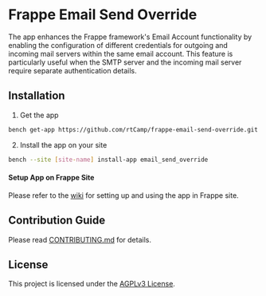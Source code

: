 # Frappe Email Send Override

The app enhances the Frappe framework's Email Account functionality by enabling the configuration of different credentials for outgoing and incoming mail servers within the same email account. This feature is particularly useful when the SMTP server and the incoming mail server require separate authentication details.

## Installation

1. Get the app

```bash
bench get-app https://github.com/rtCamp/frappe-email-send-override.git
```

2. Install the app on your site

```bash
bench --site [site-name] install-app email_send_override
```

#### Setup App on Frappe Site

Please refer to the [wiki](https://github.com/rtCamp/frappe-email-send-override/wiki) for setting up and using the app in Frappe site.


## Contribution Guide

Please read [CONTRIBUTING.md](./CONTRIBUTING.md) for details.

## License

This project is licensed under the [AGPLv3 License](./LICENSE).
